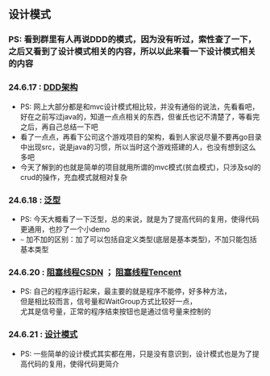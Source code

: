 ## 设计模式

### PS: 看到群里有人再说DDD的模式，因为没有听过，索性查了一下，之后又看到了设计模式相关的内容，所以以此来看一下设计模式相关的内容

### 24.6.17 : [DDD架构](https://juejin.cn/post/7298160530292703244 "DDD架构")
- PS: 网上大部分都是和mvc设计模式相比较，并没有通俗的说法，先看看吧，好在之前写过java的，知道一点点相关的东西，但雀氏也记不清楚了，等看完之后，再自己总结一下吧
- 看了一点点，再看下公司这个游戏项目的架构，看到人家说尽量不要再go目录中出现src，说是java的习惯，所以当时这个游戏搭建的人，也没有想到这么多吧
- 今天了解到的也就是简单的项目就用所谓的mvc模式(贫血模式)，只涉及sql的crud的操作，充血模式就相对复杂

### 24.6.18 : [泛型](https://juejin.cn/post/7195388141115539493 "泛型")
- PS: 今天大概看了一下泛型，总的来说，就是为了提高代码的复用，使得代码更通用，也抄了一个小demo
- `~` 加不加的区别：加了可以包括自定义类型(底层是基本类型)，不加只能包括基本类型

### 24.6.20 : [阻塞线程CSDN](https://blog.csdn.net/qq_35423190/article/details/113740944) ； [阻塞线程Tencent](https://cloud.tencent.com/developer/article/2413043)
- PS: 自己的程序运行起来，最主要的就是程序不能停，好多种方法，  
  但是相比较而言，信号量和WaitGroup方式比较好一点，  
  尤其是信号量，正常的程序结束按钮也是通过信号量来控制的

### 24.6.21 : [设计模式](https://juejin.cn/post/7226960063336071224 "设计模式")
- PS: 一些简单的设计模式其实都在用，只是没有意识到，设计模式也是为了提高代码的复用，使得代码更简介